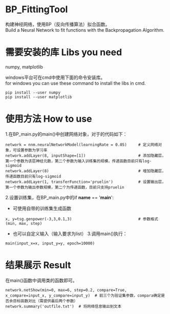 # BP_FittingTool
构建神经网络，使用BP（反向传播算法）拟合函数。  
Build a Neural Network to fit functions with the Backpropagation Algorithm.

# 需要安装的库 Libs you need
numpy, matplotlib

windows平台可在cmd中使用下面的命令安装库。  
for windows you can use these command to install the libs in cmd.
```
pip install --user numpy  
pip install --user matplotlib
```

# 使用方法 How to use
1.在BP_main.py的main()中创建网络对象，对于的代码如下：
```
network = nnm.neuralNetworkModel(learningRate = 0.05)     # 定义网络对象，可设置参数为学习率  
network.addLayer(8, inputShape=[1])                       # 添加隐藏层，第一个参数为该层神经元数，第二个参数为输入训练集的规模，传递函数目前只有log-sigmoid  
network.addLayer(8)                                       # 增加隐藏层，传递函数目前只有log-sigmoid  
network.addLayer(1, transferFunction='pruelin')           # 设置输出层，第一个参数为输出参数规模，第二个为传递函数，目前只支持pruelin
```
2.设置训练集，在BP_main.py中的if __name__ == '__main__':
+ 可使用自带的训练集生成函数
```
x, y=tsg.genpower(-3,3,0.1,3)                             # 参数格式(min, max, step)
```
+ 也可以自定义输入（输入要求为list）
3.调用main()执行：
```
main(input_x=x, input_y=y, epoch=10000)
```

# 结果展示 Result
在main()函数中调用类的函数即可。
```
network.netShow(min=0, max=6, step=0.2, compare=True, x_compare=input_x, y_compare=input_y)  # 前三个为验证集参数，compara确定是否余目标函数对比（需提供最后两个参数）  
network.summary('outfile.txt')  # 将网络信息输出到文本
```
